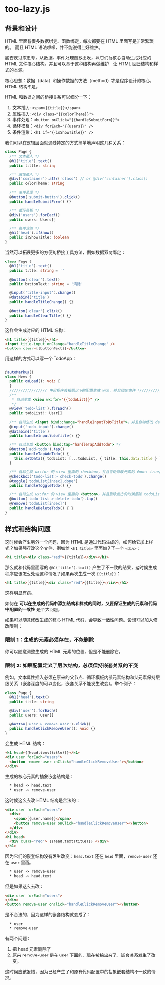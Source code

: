 # too-lazy.js

## 背景和设计 
HTML 里面有很多数据绑定、函数绑定，每次都要在 HTML 里面写是非常繁琐的。 而且 HTML 语法啰嗦，并不能说得上好维护。

能否反过来思考，从数据、事件处理函数出发，以它们为核心自动生成对应的 HTML 文件核心结构。并且可以基于这种结构再做维护，让 HTML 回归结构和样式的本源。

核心思想：数据（data）和操作数据的方法（method）才是程序设计的核心，HTML 结构不是。

HTML 和数据之间的桥接关系可以细分一下：

1. 文本插入: `<span>{{title}}</span>`
2. 属性插入: `<div class="{{colorTheme}}">`
3. 事件处理：`<button onClick="{{handleSubmitForm}}">`
4. 循环模板：`<div forEach="{{users}}" />`
5. 条件渲染：`<h1 if="{{isShowTitle}}" />`

我们可以在逻辑层面就通过特定的方式简单地声明这几种关系：

```typescript
class Page {
  /** 文本插入 */
  @h1('title').text()
  public tittle: string

  /** 属性插入 */
  @div('container').attr('class') // or @div('container').class()
  public colorTheme: string

  /** 事件处理 */
  @button('submit-button').click()
  public handleSubmitForm() {}

  /** 循环模板 */
  @div('users').forEach()
  public users: Users[]

  /** 条件渲染 */
  @h1('head').ifShow()
  public isShowTitle: boolean
}
```

当然可以拓展更多的方便的桥接工具方法，例如数据双向绑定：

```typescript
class Page {
  @h1('title').text()
  public title: string = ''

  @button('clear').text()
  public buttonText: string = '清除'

  @input('title-input').change()
  @databind('title')
  public handleTitleChange() {}

  @button('clear').click()
  public handleClearTitle() {}
}
```

这样会生成对应的 HTML 结构：

```html
<h1 title>{{title}}</h1>
<input title-input onChange="handleTitleChange" />
<button clear>{{buttonText}}</button>
```

用这样的方式可以写一个 TodoApp：

```typescript

@autoMarkup()
class Home {
  public onLoad(): void {
  }
  ///////////////// 中间程序会根据以下的配置生成 wxml 并且绑定事件 ///////////////////////////
  /**
   * 自动生成 <view wx:for="{{todoList}}" />
   */
  @view('todo-list').forEach()
  public todoList!: User[]

  /** 自动生成 <input bind:change="handleInputToDoTitle">，并且自动修改 data.title */
  @input('todo-input').change()
  @databind('title')
  public handleInputToDoTitle() {}

  /** 自动生成 <button bind:tap="handleTapAddTodo"> */
  @button('add-todo').tap()
  public handleTapAddTodo() {
    this.setData({ todoList: [...todoList, { title: this.data.title } ], title: '' })
  }

  /** 自动生成 wx:for 的 view 里面的 checkbox，并且自动修改元素的 done: true/false */
  @checkbox('todo-list > check-todo').change()
  @toggle('todoList[index].done')
  public handleToggleTodo() {}

  /** 自动生成 wx:for 的 view 里面的 <button>，并且删除点击的时候删除 todoList[index] */
  @button('todo-list > delete-todo').tap()
  @remove('todoList[index]')
  public handleDeleteTodo() { }
}
```

## 样式和结构问题

这时候会产生另外一个问题，因为 HTML 是通过代码生成的，如何给它加上样式？如果强行改这个文件，例如给 `<h1 title>` 里面加入了一个 `<div>`：

```html
<h1 title><div class="red">{{title}}</div></h1>
```

那么就和代码里面写的 `@h1('title').text()` 产生了不一致的结果，这时候生成程序应该怎么处理这种情况？如果再次生成一次 `{{title}}`：

```html
<h1 title>{{title}}<div class="red">{{title}}</div></h1>
```

这样明显有病。

如何在 **可以在生成的代码中添加结构和样式的同时，又要保证生成的元素和代码中配置的一致性** 是个大问题。

如果可以随意修改生成的核心 HTML 代码，会导致一致性问题。设想可以加入修改限制：

### 限制 1：生成的元素必须存在，不能删除
你可以随意调整生成的 HTML 元素的位置，但是不能删除它。

### 限制 2: 如果配置定义了层次结构，必须保持嵌套关系的不变

例如，文本属性插入必须在原来的父节点、循环模板内部元素结构和父元素保持层级关系（嵌套深度的可以变化，嵌套关系不能发生改变）。举个例子：

```typescript
class Page {
  @h1('head').text()
  public title: string

  @div('user').forEach()
  public users: User[]

  @button('user > remove-user').click()
  public handleClickRemoveUser(): void {}
}
```

会生成 HTML 结构：

```html
<h1 head>{{head.text(title)}}</h1>
<div user forEach="users">
  <button remove-user onClick="handleClickRemoveUser"></button>
</div>
```

生成的核心元素的抽象嵌套结构是：

```html
  * head -> head.text
  * user -> remove-user
```

这时候这么去改 HTML 结构是合法的：

```html
<div user forEach="users">
  <div>
    <span>{{user.name}}</span>
    <button remove-user onClick="handleClickRemoveUser"></button>
  </div>
</div>
<h1 head>
  <div class="red"> {{head.text(title)}} </div>
</h1>
```

因为它们的嵌套结构没有发生改变：`head.text` 还在 `head` 里面，`remove-user` 还在 `user` 里面。

```html
  * user -> remove-user
  * head -> head.text
```

但是如果这么去改：

```html
<div user forEach="users">
</div>
<button remove-user onClick="handleClickRemoveUser"></button>
```

是不合法的，因为这样的嵌套结构就变成了：

```html
  * user
  * remove-user
```

有两个问题：

1. 把 head 元素删除了
2. 原来 remove-user 是在 user 下面的，现在被搞出来了。嵌套关系发生了改变。

这时候应该报错，因为已经产生了和原有代码配置中的抽象嵌套结构不一致的情况。
